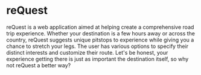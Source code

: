 # reQuest
reQuest is a web application aimed at helping create a comprehensive road trip experience. Whether your destination is a few hours away or across the country, reQuest suggests unique pitstops to experience while giving you a chance to stretch your legs. The user has various options to specify their distinct interests and customize their route. Let's be honest, your experience getting there is just as important the destination itself, so why not reQuest a better way?
